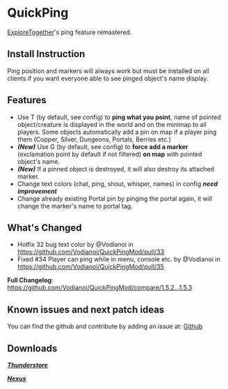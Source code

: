 # QuickPing
[ExploreTogether](https://valheim.thunderstore.io/package/Rolo/ExploreTogether/)'s ping feature remastered. 

## Install Instruction
Ping position and markers will always work but must be installed on all clients if you want everyone able to see pinged object's name display.

## Features
- Use T (by default, see config) to **ping what you point**, name of pointed object/creature is displayed in the world and on the minimap to all players.
  Some objects automatically add a pin on map if a player ping them (Copper, Silver, Dungeons, Portals, Berries etc.)
- ***(New)*** Use G (by default, see config) to **force add a marker** (exclamation point by default if not filtered) **on map** with pointed object's name.
- ***(New)*** If a pinned object is destroyed, it will also destroy its attached marker.
- Change text colors (chat, ping, shout, whisper, names) in config ***need improvement***
- Change already existing Portal pin by pinging the portal again, it will change the marker's name to portal tag.

## What's Changed
* Hotfix 32 bug text color by @Vodianoi in https://github.com/Vodianoi/QuickPingMod/pull/33
* Fixed #34 Player can ping while in menu, console etc. by @Vodianoi in https://github.com/Vodianoi/QuickPingMod/pull/35


**Full Changelog**: https://github.com/Vodianoi/QuickPingMod/compare/1.5.2...1.5.3

## Known issues and next patch ideas 
You can find the github and contribute by adding an issue at: [Github](https://github.com/Vodianoi/QuickPingMod)

## Downloads
*___[Thunderstore](https://valheim.thunderstore.io/package/Atopy/QuickPing/)___*

*___[Nexus](https://www.nexusmods.com/valheim/mods/2033)___*